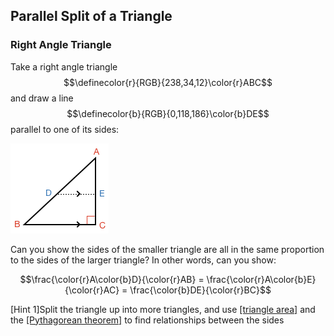 ## Parallel Split of a Triangle

### Right Angle Triangle

Take a right angle triangle $$\definecolor{r}{RGB}{238,34,12}\color{r}ABC$$ and draw a line $$\definecolor{b}{RGB}{0,118,186}\color{b}DE$$ parallel to one of its sides:

![](right.png)

Can you show the sides of the smaller triangle are all in the same proportion to the sides of the larger triangle? In other words, can you show:

$$\frac{\color{r}A\color{b}D}{\color{r}AB} = \frac{\color{r}A\color{b}E}{\color{r}AC} = \frac{\color{b}DE}{\color{r}BC}$$

<hint>[Hint 1]Split the triangle up into more triangles, and use [[triangle area]]((qr,'Math/Geometry_1/AreaTriangle/base/Main',#00756F)) and the [[Pythagorean theorem]]((qr,'Math/Geometry_1/RightAngleTriangles/base/Pythagorus',#00756F)) to find relationships between the sides</hint>

<!-- The [[distance]]((qr,'Math/Geometry_1/PointLineDistance/base/Main',#00756F)) between a point and a line is the shorter of:

* the distance between the point and the line's end
* the distance of a line drawn between the point and the line that is perpendicular to the line

Given this, what properties can you find about the distance between parallel lines?

![](problemstatement.png)

<hint>[Hint 1]First think about the distance between a point on one line and the other line</hint>

<hint>[Hint 2]Is the line representing the shortest distance between lines also perpendicular?</hint>

<hint>[Hint 3]Does the distance between parallel lines change? Why?</hint>

<hint>[Hint 4]The concept of [[interior angles]]((qr,'Math/Geometry_1/AnglesAtIntersections/base/Interior',#00756F)) and properties of a [[rectangle]]((qr,'Math/Geometry_1/RectanglesAndSquares/base/Rectangle',#00756F)) can be helpful to show how distance changes between parallel lines</hint>

<hintLow>[Answer]
If we select a random point along one of the lines, we know the [[distance]]((qr,'Math/Geometry_1/PointLineDistance/base/Main',#00756F)) line between it and the second line will be perpendicular to the second line.

![](point.png)

We can use [[interior angles]]((qr,'Math/Geometry_1/AnglesAtIntersections/base/Interior',#00756F)) and the properties of a [[rectangle]]((qr,'Math/Geometry_1/RectanglesAndSquares/base/Rectangle',#00756F)) to realize that the distance line is also perpendicular to the first line.

![](interior.png)

If we select a second random point on the first line and draw a second distance line we get:

![](rect.png)

The four lines create a shape that has four right angles, and is therefore a rectangle. [[Rectangles]]((qr,'Math/Geometry_1/RectanglesAndSquares/base/Rectangle',#00756F)) have the property that opposite sides are parallel and **equal**. Therefore, the distance lines are equal in length.

We could do this same exersise for any point along the first line, so all distance lines must be the **same length**.

Thus, the distance between parallel lines is the **length of a perpendicular line between them**, and is **constant** anywhere along the lines.

A more interactive version of this can be found in this lesson's [Explanation](/Lessons/Math/Geometry_1/ParallelLineDistance/explanation/base?page=1).

</hintLow>
 -->